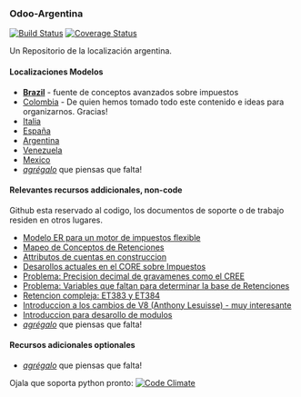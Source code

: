 ### Odoo-Argentina

[![Build Status](https://travis-ci.org/ingadhoc/odoo-argentina.svg?branch=master)](https://travis-ci.org/ingadhoc/odoo-argentina) [![Coverage Status](https://coveralls.io/repos/ingadhoc/odoo-argentina/badge.png)](https://coveralls.io/r/ingadhoc/odoo-argentina)

Un Repositorio de la localización argentina.


#### Localizaciones Modelos

- **[Brazil](https://github.com/openerpbrasil/l10n_br_core)** - fuente de conceptos avanzados sobre impuestos
- [Colombia](https://github.com/odoo-colombia/odoo-colombia) - De quien hemos tomado todo este contenido e ideas para organizarnos. Gracias!
- [Italia](http://bazaar.launchpad.net/~openobject-italia-core-devs/openobject-italia/italian-addons-7.0/files)
- [España](http://bazaar.launchpad.net/~openerp-spain-team/openerp-spain/7.0/files)
- [Argentina](http://bazaar.launchpad.net/~openerp-l10n-ar-localization/openerp-l10n-ar-localization/trunk/files)
- [Venezuela](https://github.com/odoo-venezuela/odoo-venezuela)
- [Mexico](http://bazaar.launchpad.net/~openerp-mexico-maintainer/openerp-mexico-localization/trunk/files)
- *[agrégalo](https://github.com/ingadhoc/odoo-argentina/edit/master/README.md)* que piensas que falta!


#### Relevantes recursos addicionales, non-code
Github esta reservado al codigo, los documentos de soporte o de trabajo residen en otros lugares.

- [Modelo ER para un motor de impuestos flexible](https://www.draw.io/?#G0B9cHHbqndJcAcjRPdzZUWVdNc3M)
- [Mapeo de Conceptos de Retenciones](https://docs.google.com/spreadsheets/d/1XmY7gPa6mYnhTDgcjXyu3Mr8oS9i_7fuSGhKaL2k7Gc/edit?usp=drive_web)
- [Attributos de cuentas en construccion](https://docs.google.com/spreadsheets/d/1rLx4h8SkxwPeNirj8sr_MU2IBp39X4v2s-vbFCYE3l8/edit)
- [Desarollos actuales en el CORE sobre Impuestos](https://github.com/odoo/odoo/pull/219)
- [Problema: Precision decimal de gravamenes como el CREE](https://github.com/odoo/odoo/pull/178)
- [Problema: Variables que faltan para determinar la base de Retenciones](https://github.com/odoo/odoo/issues/187)
- [Retencion compleja: ET383 y ET384](https://docs.google.com/document/d/1AqFQevCE_hXoTyljRY7E3BMVrDPAmNzXVBBvKVA6Ojc/edit#)
- [Introduccion a los cambios de V8 (Anthony Lesuisse) - muy interesante](https://www.youtube.com/watch?v=0GUxV85DDm4&feature=share&t=1h58m20s)
- [Introduccion para desarollo de modulos](http://www.youtube.com/watch?v=0GUxV85DDm4&feature=share&t=5h47m38s)
- *[agrégalo](https://github.com/ingadhoc/odoo-argentina/edit/master/README.md)* que piensas que falta!

#### Recursos adicionales optionales
- *[agrégalo](https://github.com/odoo-colombia/odoo-colombia/edit/master/README.md)* que piensas que falta!

Ojala que soporta python pronto: [![Code Climate](https://codeclimate.com/github/ingadhoc/odoo-argentina.png)](https://codeclimate.com/github/ingadhoc/odoo-argentina)
